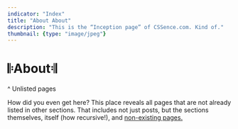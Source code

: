 ```yaml
---
indicator: "Index"
title: "About About"
description: "This is the “Inception page” of CSSence.com. Kind of."
thumbnail: {type: "image/jpeg"}
---
```


# 𝄆About𝄇
^ Unlisted pages

How did you even get here? This place reveals all pages that are not already listed in other sections.
That includes not just posts, but the sections themselves, itself (how recursive!), and [non-existing pages.](/404)
